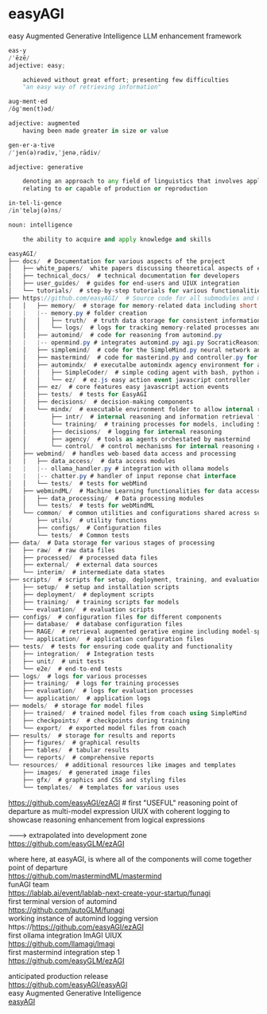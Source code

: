 # easyAGI
easy Augmented Generative Intelligence LLM enhancement framework<br />


```python
eas·y
/ˈēzē/
adjective: easy;

    achieved without great effort; presenting few difficulties
    "an easy way of retrieving information"
```
```python
aug·ment·ed
/ôɡˈmen(t)əd/

adjective: augmented
    having been made greater in size or value
```

```python
gen·er·a·tive
/ˈjen(ə)rədiv,ˈjenəˌrādiv/

adjective: generative

    denoting an approach to any field of linguistics that involves applying a finite set of rules to linguistic input in order to produce all and only the well-formed items of a language
    relating to or capable of production or reproduction
```

```python
in·tel·li·gence
/inˈteləj(ə)ns/

noun: intelligence

    the ability to acquire and apply knowledge and skills
```

```csharp
easyAGI/
├── docs/  # Documentation for various aspects of the project
│   ├── white_papers/  white papers discussing theoretical aspects of easyAGI innovations
│   ├── technical_docs/  # technical documentation for developers
│   ├── user_guides/  # guides for end-users and UIUX integration
│   └── tutorials/  # step-by-step tutorials for various functionalities
├── https://github.com/easyAGI/  # Source code for all submodules and main functionalities
│   │   ├── memory/  # storage for memory-related data including short term, long term and episodic memory
|   |   |-- memory.py # folder creation
│   │   │   ├── truth/  # truth data storage for consistent information for SimpleMind training into fact using coach
│   │   │   └── logs/  # logs for tracking memory-related processes and reasoning outputs to be considered for training
│   │   ├── automind/  # code for reasoning from automind.py
│   |   |-- openmind.py # integrates automind.py agi.py SocraticReasoning.py logic.py
│   │   ├── simplemind/  # code for the SimpleMind.py neural network and coach.py trainer to learn from stm and modus ponens
│   │   ├── mastermind/  # code for masterind.py and controller.py for orchestrator of agency
│   │   ├── automindx/  # executalbe automindx agency environment for advanced reasoning technigues and agent generation
│   │   │   ├── SimpleCoder/  # simple coding agent with bash, python and markdown agent generation
│   │   │   └── ez/  # ez.js easy action event javascript controller
│   │   ├── ez/  # core features easy javascript action events
│   │   ├── tests/  # tests for EasyAGI
│   │   ├── decisions/  # decision-making components
│   │   └── mindx/  # executable environment folder to allow internal reasoning, SimpleCoder and agents to create agents for agency
│   │       ├── intr/  # internal reasoning and information retrieval from thoughts
│   │       └── training/  # training processes for models, including SimpleMind with coach
│   │       ├── decisions/  # logging for internal reasoning
│   │       ├── agency/  # tools as agents orchestated by mastermind
│   │       └── control/  # control mechanisms for internal reasoning outputs from mastermind orchestration
│   ├── webmind/  # handles web-based data access and processing
│   │   ├── data_access/  # data access modules
|   |   |-- ollama_handler.py # integration with ollama models
|   |   |-- chatter.py # handler of input reponse chat interface
│   │   └── tests/  # tests for webMind
│   ├── webmindML/  # Machine Learning functionalities for data accessed by webmind
│   │   ├── data_processing/  # Data processing modules
│   │   └── tests/  # tests for webMindML
│   └── common/  # common utilities and configurations shared across submodules
│       ├── utils/  # utility functions
│       ├── configs/  # Configuration files
│       └── tests/  # Common tests
├── data/  # Data storage for various stages of processing
│   ├── raw/  # raw data files
│   ├── processed/  # processed data files
│   ├── external/  # external data sources
│   └── interim/  # intermediate data states
├── scripts/  # scripts for setup, deployment, training, and evaluation
│   ├── setup/  # setup and installation scripts
│   ├── deployment/  # deployment scripts
│   ├── training/  # training scripts for models
│   └── evaluation/  # evaluation scripts
├── configs/  # configuration files for different components
│   ├── database/  # database configuration files
│   ├── RAGE/  # retrieval augmented gerative engine including model-specific configuration files
│   └── application/  # application configuration files
├── tests/  # tests for ensuring code quality and functionality
│   ├── integration/  # Integration tests
│   ├── unit/  # unit tests
│   └── e2e/  # end-to-end tests
├── logs/  # logs for various processes
│   ├── training/  # logs for training processes
│   ├── evaluation/  # logs for evaluation processes
│   └── application/  # application logs
├── models/  # storage for model files
│   ├── trained/  # trained model files from coach using SimpleMind
│   ├── checkpoints/  # checkpoints during training
│   └── export/  # exported model files from coach
├── results/  # storage for results and reports
│   ├── figures/  # graphical results
│   ├── tables/  # tabular results
│   └── reports/  # comprehensive reports
└── resources/  # additional resources like images and templates
    ├── images/  # generated image files
    ├── gfx/  # graphics and CSS and styling files
    └── templates/  # templates for various uses
```

https://github.com/easyAGI/ezAGI # first "USEFUL" reasoning point of departure as multi-model expression UIUX with coherent logging to showcase reasoning enhancement from logical expressions<br />

---> extrapolated into development zone https://github.com/easyGLM/ezAGI<br />

where here, at easyAGI, is where all of the components will come together<br />
point of departure<br />
https://github.com/mastermindML/mastermind<br />
funAGI team<br />
https://lablab.ai/event/lablab-next-create-your-startup/funagi<br />
first terminal version of automind<br  />
https://github.com/autoGLM/funagi<br />
working instance of automind logging version<br />
https://https://github.com/easyAGI/ezAGI<br />
first ollama integration lmAGI UIUX<br />
https://github.com/llamagi/lmagi<br />
first mastermind integration step 1<br />
https://github.com/easyGLM/ezAGI<br />

anticipated production release<br />
https://github.com/easyAGI/easyAGI<br />
easy Augmented Generative Intelligence<br />
<a href="https://github.com/easyAGI">easyAGI</a><br />

